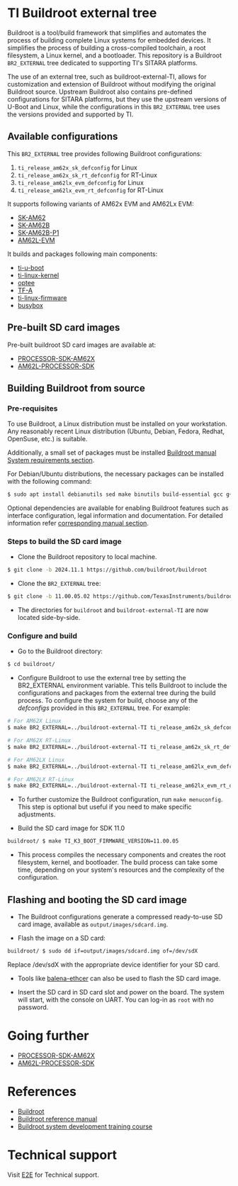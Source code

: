 # TI Buildroot external tree

Buildroot is a tool/build framework that simplifies and automates the process of
building complete Linux systems for embedded devices. It simplifies the process
of building a cross-compiled toolchain, a root filesystem, a Linux kernel,
and a bootloader. This repository is a Buildroot `BR2_EXTERNAL` tree
dedicated to supporting TI's SITARA platforms.

The use of an external tree, such as buildroot-external-TI, allows for
customization and extension of Buildroot without modifying the original
Buildroot source. Upstream Buildroot also contains pre-defined
configurations for SITARA platforms, but they use the upstream versions
of U-Boot and Linux, while the configurations in this `BR2_EXTERNAL`
tree uses the versions provided and supported by TI.

## Available configurations

This `BR2_EXTERNAL` tree provides following Buildroot configurations:

1. `ti_release_am62x_sk_defconfig` for Linux
2. `ti_release_am62x_sk_rt_defconfig` for RT-Linux
3. `ti_release_am62lx_evm_defconfig` for Linux
4. `ti_release_am62lx_evm_rt_defconfig` for RT-Linux

It supports following variants of AM62x EVM and AM62Lx EVM:
- [SK-AM62](https://www.ti.com/tool/SK-AM62)
- [SK-AM62B](https://www.ti.com/tool/SK-AM62B)
- [SK-AM62B-P1](https://www.ti.com/tool/SK-AM62B-P1)
- [AM62L-EVM](https://www.ti.com/tool/TMDS62LEVM)

It builds and packages following main components:
- [ti-u-boot](https://git.ti.com/cgit/ti-u-boot/ti-u-boot/)
- [ti-linux-kernel](https://git.ti.com/cgit/ti-linux-kernel/ti-linux-kernel/)
- [optee](https://github.com/OP-TEE/optee_os)
- [TF-A](https://github.com/TexasInstruments/arm-trusted-firmware)
- [ti-linux-firmware](https://git.ti.com/cgit/processor-firmware/ti-linux-firmware)
- [busybox](https://git.busybox.net/busybox/)

## Pre-built SD card images

Pre-built buildroot SD card images are available at:

- [PROCESSOR-SDK-AM62X](https://www.ti.com/tool/PROCESSOR-SDK-AM62X)
- [AM62L-PROCESSOR-SDK](https://www.ti.com/tool/AM62L-PROCESSOR-SDK)

## Building Buildroot from source

### Pre-requisites

To use Buildroot, a Linux distribution must be installed on your workstation.
Any reasonably recent Linux distribution (Ubuntu, Debian, Fedora, Redhat,
OpenSuse, etc.) is suitable.

Additionally, a small set of packages must be installed
[Buildroot manual System requirements
section](https://buildroot.org/downloads/manual/manual.html#requirement).

For Debian/Ubuntu distributions, the necessary packages can be installed with
the following command:

```bash
$ sudo apt install debianutils sed make binutils build-essential gcc g++ bash patch gzip bzip2 perl tar cpio unzip rsync file bc git findutils wget
```

Optional dependencies are available for enabling Buildroot features such as
interface configuration, legal information and documentation. For detailed
information refer
[corresponding manual section](https://buildroot.org/downloads/manual/manual.html#requirement-optional).

### Steps to build the SD card image

- Clone the Buildroot repository to local machine.

```bash
$ git clone -b 2024.11.1 https://github.com/buildroot/buildroot
```

- Clone the `BR2_EXTERNAL` tree:

```bash
$ git clone -b 11.00.05.02 https://github.com/TexasInstruments/buildroot-external-TI.git
```

- The directories for `buildroot` and `buildroot-external-TI` are now located
side-by-side.

### Configure and build

- Go to the Buildroot directory:

```bash
$ cd buildroot/
```

- Configure Buildroot to use the external tree by setting the BR2_EXTERNAL environment
variable. This tells Buildroot to include the configurations and packages from
the external tree during the build process. To configure the system for build,
choose any of the *defconfigs*  provided in this `BR2_EXTERNAL` tree. For example:

```bash
# For AM62X Linux
$ make BR2_EXTERNAL=../buildroot-external-TI ti_release_am62x_sk_defconfig

# For AM62X RT-Linux
$ make BR2_EXTERNAL=../buildroot-external-TI ti_release_am62x_sk_rt_defconfig

# For AM62LX Linux
$ make BR2_EXTERNAL=../buildroot-external-TI ti_release_am62lx_evm_defconfig

# For AM62LX RT-Linux
$ make BR2_EXTERNAL=../buildroot-external-TI ti_release_am62lx_evm_rt_defconfig
```

- To further customize the Buildroot configuration, run `make menuconfig`. This
step is optional but useful if you need to make specific adjustments.

- Build the SD card image for SDK 11.0

```bash
buildroot/ $ make TI_K3_BOOT_FIRMWARE_VERSION=11.00.05
```

- This process compiles the necessary components and creates the root filesystem,
kernel, and bootloader. The build process can take some time, depending on your
system's resources and the complexity of the configuration.

## Flashing and booting the SD card image

- The Buildroot configurations generate a compressed ready-to-use SD card image,
available as `output/images/sdcard.img`.

- Flash the image on a SD card:

```bash
buildroot/ $ sudo dd if=output/images/sdcard.img of=/dev/sdX
```

Replace /dev/sdX with the appropriate device identifier for your SD card.

- Tools like [balena-ethcer](https://etcher.balena.io/) can also be used to flash
the SD card image.

- Insert the SD card in SD card slot and power on the board. The system will start,
with the console on UART. You can log-in as `root` with no password.

# Going further

* [PROCESSOR-SDK-AM62X](https://www.ti.com/tool/PROCESSOR-SDK-AM62X#overview)
* [AM62L-PROCESSOR-SDK](https://www.ti.com/tool/AM62L-PROCESSOR-SDK)

# References

* [Buildroot](https://buildroot.org/)
* [Buildroot reference manual](https://buildroot.org/downloads/manual/manual.html)
* [Buildroot system development training course](https://bootlin.com/training/buildroot/)

# Technical support

Visit [E2E](https://e2e.ti.com/support/processors/) for Technical support.
